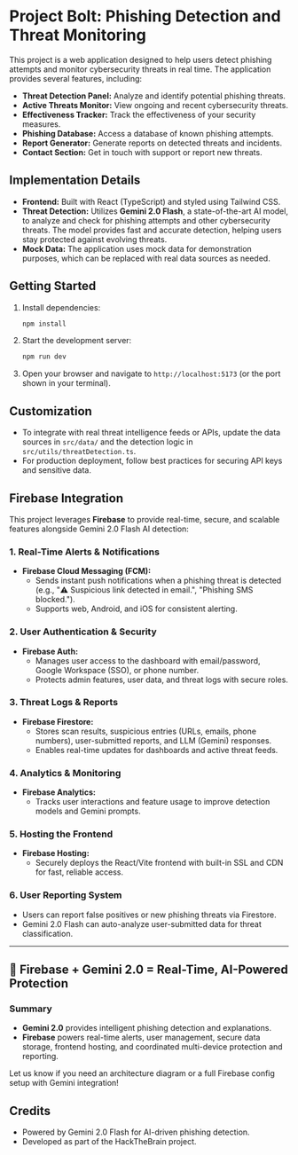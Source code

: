 # Project Bolt: Phishing Detection and Threat Monitoring

This project is a web application designed to help users detect phishing attempts and monitor cybersecurity threats in real time. The application provides several features, including:

- **Threat Detection Panel:** Analyze and identify potential phishing threats.
- **Active Threats Monitor:** View ongoing and recent cybersecurity threats.
- **Effectiveness Tracker:** Track the effectiveness of your security measures.
- **Phishing Database:** Access a database of known phishing attempts.
- **Report Generator:** Generate reports on detected threats and incidents.
- **Contact Section:** Get in touch with support or report new threats.

## Implementation Details

- **Frontend:** Built with React (TypeScript) and styled using Tailwind CSS.
- **Threat Detection:** Utilizes **Gemini 2.0 Flash**, a state-of-the-art AI model, to analyze and check for phishing attempts and other cybersecurity threats. The model provides fast and accurate detection, helping users stay protected against evolving threats.
- **Mock Data:** The application uses mock data for demonstration purposes, which can be replaced with real data sources as needed.

## Getting Started

1. Install dependencies:
   ```sh
   npm install
   ```
2. Start the development server:
   ```sh
   npm run dev
   ```
3. Open your browser and navigate to `http://localhost:5173` (or the port shown in your terminal).

## Customization
- To integrate with real threat intelligence feeds or APIs, update the data sources in `src/data/` and the detection logic in `src/utils/threatDetection.ts`.
- For production deployment, follow best practices for securing API keys and sensitive data.

## Firebase Integration

This project leverages **Firebase** to provide real-time, secure, and scalable features alongside Gemini 2.0 Flash AI detection:

### 1. Real-Time Alerts & Notifications
- **Firebase Cloud Messaging (FCM):**
  - Sends instant push notifications when a phishing threat is detected (e.g., "⚠️ Suspicious link detected in email.", "Phishing SMS blocked.").
  - Supports web, Android, and iOS for consistent alerting.

### 2. User Authentication & Security
- **Firebase Auth:**
  - Manages user access to the dashboard with email/password, Google Workspace (SSO), or phone number.
  - Protects admin features, user data, and threat logs with secure roles.

### 3. Threat Logs & Reports
- **Firebase Firestore:**
  - Stores scan results, suspicious entries (URLs, emails, phone numbers), user-submitted reports, and LLM (Gemini) responses.
  - Enables real-time updates for dashboards and active threat feeds.

### 4. Analytics & Monitoring
- **Firebase Analytics:**
  - Tracks user interactions and feature usage to improve detection models and Gemini prompts.

### 5. Hosting the Frontend
- **Firebase Hosting:**
  - Securely deploys the React/Vite frontend with built-in SSL and CDN for fast, reliable access.

### 6. User Reporting System
- Users can report false positives or new phishing threats via Firestore.
- Gemini 2.0 Flash can auto-analyze user-submitted data for threat classification.

---

## 🤖 Firebase + Gemini 2.0 = Real-Time, AI-Powered Protection

### Summary
- **Gemini 2.0** provides intelligent phishing detection and explanations.
- **Firebase** powers real-time alerts, user management, secure data storage, frontend hosting, and coordinated multi-device protection and reporting.

Let us know if you need an architecture diagram or a full Firebase config setup with Gemini integration!

## Credits
- Powered by Gemini 2.0 Flash for AI-driven phishing detection.
- Developed as part of the HackTheBrain project.

